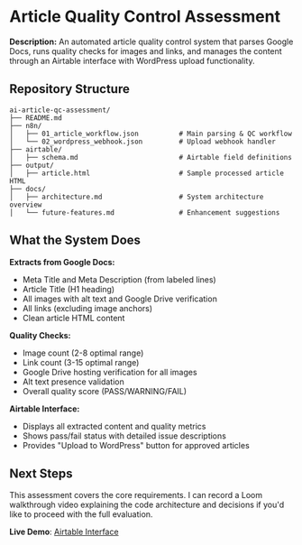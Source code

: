# Article Quality Control Assessment

**Description:** An automated article quality control system that parses Google Docs, runs quality checks for images and links, and manages the content through an Airtable interface with WordPress upload functionality.

## Repository Structure

```
ai-article-qc-assessment/
├── README.md
├── n8n/
│   ├── 01_article_workflow.json          # Main parsing & QC workflow
│   └── 02_wordpress_webhook.json         # Upload webhook handler
├── airtable/
│   ├── schema.md                         # Airtable field definitions
├── output/
│   ├── article.html                      # Sample processed article HTML
├── docs/
│   ├── architecture.md                   # System architecture overview
│   └── future-features.md                # Enhancement suggestions
```

## What the System Does

**Extracts from Google Docs:**
- Meta Title and Meta Description (from labeled lines)
- Article Title (H1 heading)
- All images with alt text and Google Drive verification
- All links (excluding image anchors)
- Clean article HTML content

**Quality Checks:**
- Image count (2-8 optimal range)
- Link count (3-15 optimal range)
- Google Drive hosting verification for all images
- Alt text presence validation
- Overall quality score (PASS/WARNING/FAIL)

**Airtable Interface:**
- Displays all extracted content and quality metrics
- Shows pass/fail status with detailed issue descriptions
- Provides "Upload to WordPress" button for approved articles

## Next Steps

This assessment covers the core requirements. I can record a Loom walkthrough video explaining the code architecture and decisions if you'd like to proceed with the full evaluation.

**Live Demo**: [Airtable Interface](https://airtable.com/invite/l?inviteId=invqmJYwGAXVoiUkS&inviteToken=94668d196083544ab38ae1d3eec1149b66c5c9f5b57ab07f44bd0f68a6113dd5)